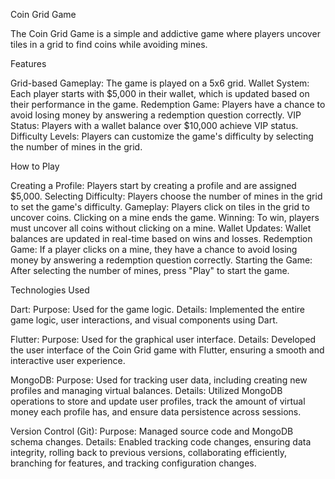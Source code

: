 Coin Grid Game

The Coin Grid Game is a simple and addictive game where players uncover tiles in a grid to find coins while avoiding mines.

Features

Grid-based Gameplay: The game is played on a 5x6 grid.
Wallet System: Each player starts with $5,000 in their wallet, which is updated based on their performance in the game.
Redemption Game: Players have a chance to avoid losing money by answering a redemption question correctly.
VIP Status: Players with a wallet balance over $10,000 achieve VIP status.
Difficulty Levels: Players can customize the game's difficulty by selecting the number of mines in the grid.


How to Play

Creating a Profile: Players start by creating a profile and are assigned $5,000.
Selecting Difficulty: Players choose the number of mines in the grid to set the game's difficulty.
Gameplay: Players click on tiles in the grid to uncover coins. Clicking on a mine ends the game.
Winning: To win, players must uncover all coins without clicking on a mine.
Wallet Updates: Wallet balances are updated in real-time based on wins and losses.
Redemption Game: If a player clicks on a mine, they have a chance to avoid losing money by answering a redemption question correctly.
Starting the Game: After selecting the number of mines, press "Play" to start the game.

Technologies Used

Dart:
Purpose: Used for the game logic.
Details: Implemented the entire game logic, user interactions, and visual components using Dart.

Flutter:
Purpose: Used for the graphical user interface.
Details: Developed the user interface of the Coin Grid game with Flutter, ensuring a smooth and interactive user experience.

MongoDB:
Purpose: Used for tracking user data, including creating new profiles and managing virtual balances.
Details: Utilized MongoDB operations to store and update user profiles, track the amount of virtual money each profile has, and ensure data persistence across sessions.

Version Control (Git):
Purpose: Managed source code and MongoDB schema changes.
Details: Enabled tracking code changes, ensuring data integrity, rolling back to previous versions, collaborating efficiently, branching for features, and tracking configuration changes.



